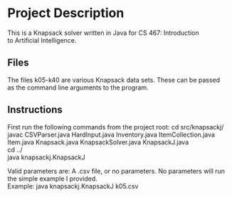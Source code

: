 Project Description
===================

This is a Knapsack solver written in Java for CS 467: Introduction  
to Artificial Intelligence. 

Files
-----

The files k05-k40 are various Knapsack data sets. These can be passed  
as the command line arguments to the program. 

Instructions
------------

First run the following commands from the project root: cd src/knapsackj/
javac CSVParser.java HardInput.java Inventory.java ItemCollection.java  
Item.java Knapsack.java KnapsackSolver.java KnapsackJ.java  
cd ../  
java knapsackj.KnapsackJ <parameters>

Valid parameters are: A .csv file, or no parameters. No parameters will run the simple example I provided.  
Example: java knapsackj.KnapsackJ k05.csv